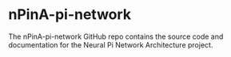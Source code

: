 # nPinA-pi-network
The nPinA-pi-network GitHub repo contains the source code and documentation for the Neural Pi Network Architecture project.
